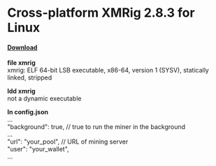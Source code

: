 # Cross-platform XMRig 2.8.3 for Linux
#### [Download](https://github.com/lotus1313/xmrig/archive/master.zip)
**file xmrig**  
xmrig: ELF 64-bit LSB executable, x86-64, version 1 (SYSV), statically linked, stripped  

**ldd xmrig**  
not a dynamic executable

**In config.json**  
...  
"background": true, // true to run the miner in the background  
...  
"url": "your_pool", // URL of mining server  
"user": "your_wallet",  
...  

